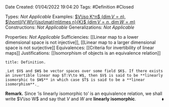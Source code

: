 <br />
<br />

Date Created: 01/04/2022 19:04:20
Tags: #Definition #Closed

Types: _Not Applicable_
Examples: [$V\iso K^n$ ($\dim V=n$)](Linear%20isomorphism%20between%20finite-dim%20vector%20spaces%20and%20tuple%20spaces.md), [$\hom\l(V,W\r)\iso\mat{m\times n}{K}$ ($\dim V=n$, $\dim W=m$)](Linear%20isomorphism%20between%20linear%20maps%20and%20matrices.md)
Constructions: _Not Applicable_
Generalizations: _Not Applicable_

Properties: _Not Applicable_
Sufficiencies: [[Linear map to a lower dimensional space is not injective]], [[Linear map to a larger dimensional space is not surjective]]
Equivalences: [[Criteria for invertibility of linear maps]]
Justifications: [[Isomorphism of objects is an equivalence relation]]

``` ad-Definition
title: Definition.

_Let $V$ and $W$ be vector spaces over some field $K$. If there exists an invertible linear map $T:V\to W$, then $V$ is said to be **linearly isomorphic to $W$** in which case $T$ is said to be a **linear isomorphism**._

```

**Remark.** Since $\textrm{`}$is linearly isomorphic to$\textrm{'}$ is an equivalence relation, we shall write $V\iso W$ and say that $V$ and $W$ are **linearly isomorphic**.<span style="float:right;">$\blacklozenge$</span>
